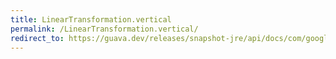 ```yaml
---
title: LinearTransformation.vertical
permalink: /LinearTransformation.vertical/
redirect_to: https://guava.dev/releases/snapshot-jre/api/docs/com/google/common/math/LinearTransformation.html#vertical-double-
---
```

